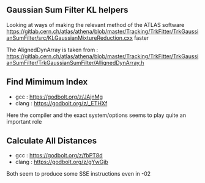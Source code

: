 Gaussian Sum Filter KL helpers
-----------------------------

Looking at ways of making the relevant method of the ATLAS software 
https://gitlab.cern.ch/atlas/athena/blob/master/Tracking/TrkFitter/TrkGaussianSumFilter/src/KLGaussianMixtureReduction.cxx
faster

The AlignedDynArray is taken from : 
https://gitlab.cern.ch/atlas/athena/blob/master/Tracking/TrkFitter/TrkGaussianSumFilter/TrkGaussianSumFilter/AllignedDynArray.h

Find Mimimum Index 
------------------------------------


- gcc : https://godbolt.org/z/JAjnMg
- clang : https://godbolt.org/z/_ETHXf

Here the compiler and the exact system/options seems to play quite an important role



Calculate All Distances
---------------------------

- gcc : https://godbolt.org/z/fbPT8d
- clang : https://godbolt.org/z/gYwGjb

Both seem to produce some SSE instructions even in -02
